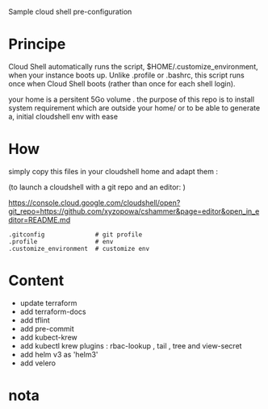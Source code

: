Sample cloud shell pre-configuration

# Principe
Cloud Shell automatically runs the script, $HOME/.customize_environment, when your instance boots up. Unlike .profile or .bashrc, this script runs once when Cloud Shell boots (rather than once for each shell login).

your home is a persitent 5Go volume .  the purpose of this repo is to install system requirement which are outside your home/ or to be able to generate a, initial cloudshell env with ease

# How
simply copy this files in your cloudshell home and adapt them :

(to launch a cloudshell with a git repo and an editor: )

https://console.cloud.google.com/cloudshell/open?git_repo=https://github.com/xyzopowa/cshammer&page=editor&open_in_editor=README.md

```shell
.gitconfig              # git profile 
.profile                # env 
.customize_environment  # customize env
```

# Content
- update terraform
- add terraform-docs
- add tflint
- add pre-commit
- add kubect-krew
- add kubectl krew plugins :  rbac-lookup , tail , tree and view-secret
- add helm v3 as 'helm3'
- add velero 

# nota

